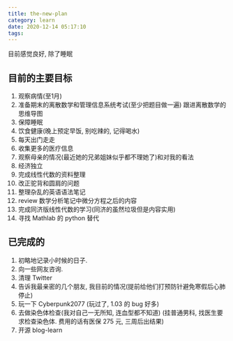 ```yaml
---
title: the-new-plan
category: learn
date: 2020-12-14 05:17:10
tags:
---
```


目前感觉良好, 除了睡眠

## 目前的主要目标

1. 观察病情(至1月)
2. 准备期末的离散数学和管理信息系统考试(至少把题目做一遍)
   跟进离散数学的思维导图
3. 保障睡眠
4. 饮食健康(晚上预定早饭, 别吃辣的, 记得喝水)
5. 每天出门走走
6. 收集更多的医疗信息
7. 观察母亲的情况(最近她的兄弟姐妹似乎都不理她了)和对我的看法
8. 经济独立
9. 完成线性代数的资料整理
10. 改正驼背和圆肩的问题
11. 整理杂乱的英语语法笔记
12. review 数学分析笔记中微分方程之后的内容
13. 完成同济版线性代数的学习(同济的虽然垃圾但是内容实用)
14. 寻找 Mathlab 的 python 替代

## 已完成的

1. 初略地记录小时候的日子.
2. 向一些网友咨询.
3. 清理 Twitter
4. 告诉我最亲密的几个朋友, 我目前的情况(提前给他们打预防针避免寒假后心肺停止)
5. 玩一下 Cyberpunk2077 (玩过了, 1.03 的 bug 好多)
6. 去做染色体检查(我对自己一无所知, 连血型都不知道) (挂普通男科, 找医生要求检查染色体. 费用的话有医保 275 元, 三周后出结果)
7. 开源 blog-learn